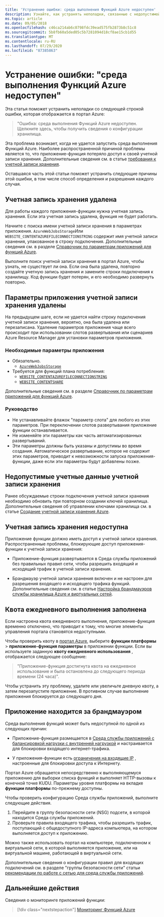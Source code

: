 ```yaml
---
title: 'Устранение ошибки: среда выполнения Функций Azure недоступен'
description: Узнайте, как устранять неполадки, связанные с недопустимой учетной записью хранения.
ms.topic: article
ms.date: 09/05/2018
ms.openlocfilehash: c46ca214ab6c0798fdc39ead575fb2873b8c51c8
ms.sourcegitcommit: 5b8fb60a5ded05c5b7281094d18cf8ae15cb1d55
ms.translationtype: MT
ms.contentlocale: ru-RU
ms.lasthandoff: 07/29/2020
ms.locfileid: "87385863"
---
```

# <a name="troubleshoot-error-azure-functions-runtime-is-unreachable"></a>Устранение ошибки: "среда выполнения Функций Azure недоступен"

Эта статья поможет устранить неполадки со следующей строкой ошибки, которая отображается в портал Azure:

> "Ошибка: среда выполнения Функций Azure недоступен. Щелкните здесь, чтобы получить сведения о конфигурации хранилища.

Эта проблема возникает, когда не удается запустить среда выполнения Функций Azure. Наиболее распространенной причиной проблемы является то, что приложение-функция потеряло доступ к своей учетной записи хранения. Дополнительные сведения см. в статье [требования к учетной записи хранения](./functions-create-function-app-portal.md#storage-account-requirements).

Оставшаяся часть этой статьи поможет устранить следующие причины этой ошибки, в том числе способ определения и разрешения каждого случая.

## <a name="storage-account-was-deleted"></a>Учетная запись хранения удалена

Для работы каждого приложения-функции нужна учетная запись хранения. Если эта учетная запись удалена, функция не будет работать.

Начните с поиска имени учетной записи хранения в параметрах приложения. `AzureWebJobsStorage`Или `WEBSITE_CONTENTAZUREFILECONNECTIONSTRING` содержит имя учетной записи хранения, упакованное в строку подключения. Дополнительные сведения см. в разделе [Справочник по параметрам приложений для функций Azure](./functions-app-settings.md#azurewebjobsstorage).

Выполните поиск учетной записи хранения в портал Azure, чтобы узнать, не существует ли она. Если она была удалена, повторно создайте учетную запись хранения и замените строки подключения к хранилищу. Код функции будет потерян, и его необходимо развернуть повторно.

## <a name="storage-account-application-settings-were-deleted"></a>Параметры приложения учетной записи хранения удалены

На предыдущем шаге, если не удается найти строку подключения учетной записи хранения, вероятно, она была удалена или перезаписана. Удаление параметров приложения чаще всего происходит при использовании слотов развертывания или сценариев Azure Resource Manager для установки параметров приложения.

### <a name="required-application-settings"></a>Необходимые параметры приложения

* Обязательно.
    * [`AzureWebJobsStorage`](./functions-app-settings.md#azurewebjobsstorage)
* Требуется для функций плана потребления:
    * [`WEBSITE_CONTENTAZUREFILECONNECTIONSTRING`](./functions-app-settings.md)
    * [`WEBSITE_CONTENTSHARE`](./functions-app-settings.md)

Дополнительные сведения см. в разделе [Справочник по параметрам приложений для функций Azure](./functions-app-settings.md).

### <a name="guidance"></a>Руководство

* Не устанавливайте флажок "параметр слота" для любого из этих параметров. При переключении слотов развертывания приложение функции останавливается.
* Не изменяйте эти параметры как часть автоматизированных развертываний.
* Эти параметры должны быть указаны и допустимы во время создания. Автоматическое развертывание, которое не содержит этих параметров, приводит к невозможности запуска приложения-функции, даже если эти параметры будут добавлены позже.

## <a name="storage-account-credentials-are-invalid"></a>Недопустимые учетные данные учетной записи хранения

Ранее обсуждаемые строки подключения учетной записи хранения необходимо обновить при повторном создании ключей хранилища. Дополнительные сведения об управлении ключами хранилища см. в статье [Создание учетной записи хранения Azure](../storage/common/storage-account-create.md).

## <a name="storage-account-is-inaccessible"></a>Учетная запись хранения недоступна

Приложение функции должно иметь доступ к учетной записи хранения. Распространенные проблемы, блокирующие доступ приложения-функции к учетной записи хранения:

* Приложение-функция развертывается в Среда службы приложений без правильных правил сети, чтобы разрешить входящий и исходящий трафик в учетной записи хранения.

* Брандмауэр учетной записи хранения включен и не настроен для разрешения входящего и исходящего трафика функций. Дополнительные сведения см. в статье [Настройка брандмауэров службы хранилища Azure и виртуальных сетей](../storage/common/storage-network-security.md?toc=%2fazure%2fstorage%2ffiles%2ftoc.json).

## <a name="daily-execution-quota-is-full"></a>Квота ежедневного выполнения заполнена

Если настроена квота ежедневного выполнения, приложение-функция временно отключено, что приводит к тому, что многие элементы управления портала становятся недоступными. 

Чтобы проверить квоту в [портал Azure](https://portal.azure.com), выберите **функции платформы**  >  **приложение-функция параметры** в приложении функции. Если вы используете заданную **квоту ежедневного использования** , отображается следующее сообщение:

  > "Приложение-функция достигнута квота на ежедневное использование и была остановлена до следующего периода времени (24 часа)".

Чтобы устранить эту проблему, удалите или увеличьте дневную квоту, а затем перезапустите приложение. В противном случае выполнение приложения блокируется до следующего дня.

## <a name="app-is-behind-a-firewall"></a>Приложение находится за брандмауэром

Среда выполнения функций может быть недоступной по одной из следующих причин:

* Приложение-функция размещается в [Среда службы приложений с балансировкой нагрузки с внутренней нагрузкой](../app-service/environment/create-ilb-ase.md) и настраивается для блокировки входящего интернет-трафика.

* У приложения-функции есть [ограничения на входящие IP](functions-networking-options.md#inbound-ip-restrictions) , настроенные для блокировки доступа к Интернету. 

Портал Azure обращается непосредственно к выполняющемуся приложению для выборки списка функций и выполняет HTTP-вызовы к конечной точке KUDU. Параметры уровня платформы на вкладке **функции платформы** по-прежнему доступны.

Чтобы проверить конфигурацию Среда службы приложений, выполните следующие действия.
1. Перейдите в группу безопасности сети (NSG) подсети, в которой находится Среда службы приложений.
1. Проверьте правила входящего трафика, чтобы разрешить трафик, поступающий с общедоступного IP-адреса компьютера, на котором выполняется доступ к приложению. 
   
Можно также использовать портал на компьютере, подключенном к виртуальной сети, в которой выполняется приложение, или на виртуальной машине, работающей в виртуальной сети. 

Дополнительные сведения о конфигурации правил для входящих подключений см. в разделе "группы безопасности сети" статьи [рекомендации по работе с сетью для среда службы приложений](../app-service/environment/network-info.md#network-security-groups).

## <a name="next-steps"></a>Дальнейшие действия

Сведения о мониторинге приложений функции:

> [!div class="nextstepaction"]
> [Мониторинг Функций Azure](functions-monitoring.md)
